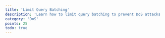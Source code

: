 ```yaml
---
title: 'Limit Query Batching'
description: 'Learn how to limit query batching to prevent DoS attacks.'
category: 'DoS'
points: 25
todo: true
---
```

